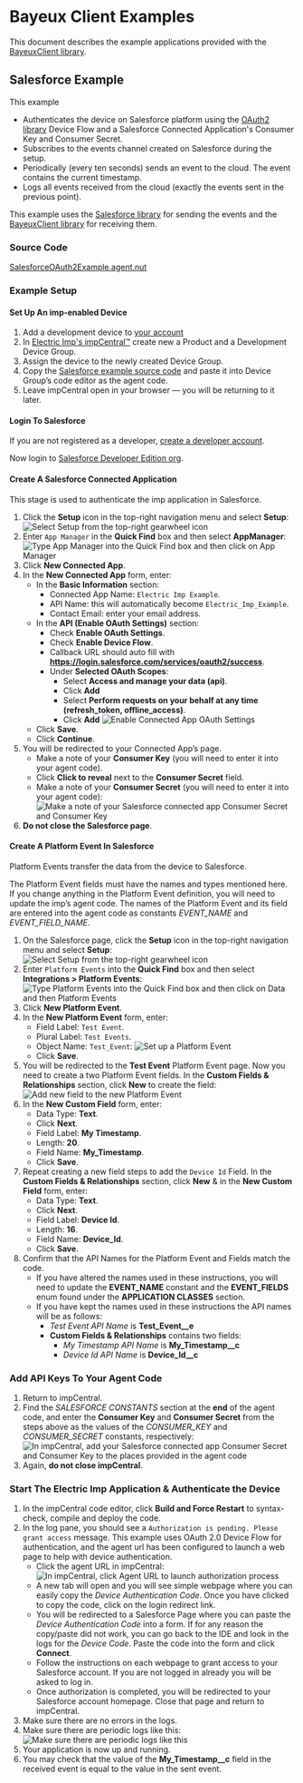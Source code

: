 # Bayeux Client Examples #

This document describes the example applications provided with the [BayeuxClient library](../README.md).

## Salesforce Example ##

This example

- Authenticates the device on Salesforce platform using the [OAuth2 library](https://github.com/electricimp/OAuth-2.0) Device Flow and a Salesforce Connected Application's Consumer Key and Consumer Secret.
- Subscribes to the events channel created on Salesforce during the setup.
- Periodically (every ten seconds) sends an event to the cloud. The event contains the current timestamp.
- Logs all events received from the cloud (exactly the events sent in the previous point).

This example uses the [Salesforce library](https://github.com/electricimp/Salesforce) for sending the events and the [BayeuxClient library](../README.md) for receiving them.

### Source Code ###

[SalesforceOAuth2Example.agent.nut](./SalesforceOAuth2Example.agent.nut)

### Example Setup ###

#### Set Up An imp-enabled Device ####

1. Add a development device to [your account](https://developer.electricimp.com/gettingstarted)
1. In [Electric Imp's impCentral™](https://impcentral.electricimp.com) create new a Product and a Development Device Group.
1. Assign the device to the newly created Device Group.
1. Copy the [Salesforce example source code](./SalesforceOAuth2Example.agent.nut) and paste it into Device Group’s code editor as the agent code.
1. Leave impCentral open in your browser &mdash; you will be returning to it later.

#### Login To Salesforce ####

If you are not registered as a developer, [create a developer account](https://developer.salesforce.com/signup).

Now login to [Salesforce Developer Edition org](https://login.salesforce.com/). 

#### Create A Salesforce Connected Application ####

This stage is used to authenticate the imp application in Salesforce.

1. Click the **Setup** icon in the top-right navigation menu and select **Setup**:
![Select Setup from the top-right gearwheel icon](images/Setup.png "Select Setup from the top-right gearwheel icon")
1. Enter `App Manager` in the **Quick Find** box and then select **AppManager**:
![Type App Manager into the Quick Find box and then click on App Manager](images/AppManager.png "Type App Manager into the Quick Find box and then click on App Manager")
1. Click **New Connected App**.
1. In the **New Connected App** form, enter:
    - In the **Basic Information** section:
        - Connected App Name: `Electric Imp Example`.
        - API Name: this will automatically become `Electric_Imp_Example`.
        - Contact Email: enter your email address.
    - In the **API (Enable OAuth Settings)** section:
        - Check **Enable OAuth Settings**.
        - Check **Enable Device Flow**.
        - Callback URL should auto fill with **https://login.salesforce.com/services/oauth2/success**.
        -  Under **Selected OAuth Scopes**:
            - Select **Access and manage your data (api)**.
            -  Click **Add**
            - Select **Perform requests on your behalf at any time (refresh_token, offline_access)**.
            -  Click **Add**
![Enable Connected App OAuth Settings](images/ConnectedAppAPIOAuthSettings.png "You need to enable OAuth for your agent URL in the App Manager")
    - Click **Save**.
    - Click **Continue**.
1. You will be redirected to your Connected App’s page.
    - Make a note of your **Consumer Key** (you will need to enter it into your agent code).
    - Click **Click to reveal** next to the **Consumer Secret** field.
    - Make a note of your **Consumer Secret** (you will need to enter it into your agent code):
![Make a note of your Salesforce connected app Consumer Secret and Consumer Key](images/Credentials.png "Make a note of your Salesforce connected app Consumer Secret and Consumer Key")
1. **Do not close the Salesforce page**.

#### Create A Platform Event In Salesforce ####

Platform Events transfer the data from the device to Salesforce.

The Platform Event fields must have the names and types mentioned here. If you change anything in the Platform Event definition, you will need to update the imp’s agent code. The names of the Platform Event and its field are entered into the agent code as constants *EVENT_NAME* and *EVENT_FIELD_NAME*.

1. On the Salesforce page, click the **Setup** icon in the top-right navigation menu and select **Setup**:
![Select Setup from the top-right gearwheel icon](images/Setup.png "Select Setup from the top-right gearwheel icon")
1. Enter `Platform Events` into the **Quick Find** box and then select **Integrations > Platform Events**:
![Type Platform Events into the Quick Find box and then click on Data and then Platform Events](images/PlatformEvents.png "Type Platform Events into the Quick Find box and then click on Data and then Platform Events")
1. Click **New Platform Event**.
1. In the **New Platform Event** form, enter:
    - Field Label: `Test Event`.
    - Plural Label: `Test Events`.
    - Object Name: `Test_Event`:
![Set up a Platform Event](images/PlatformEventSetUpNew.png "Set up a Platform Event")
    - Click **Save**.
1. You will be redirected to the **Test Event** Platform Event page. Now you need to create a two Platform Event fields. In the **Custom Fields & Relationships** section, click **New** to create the field:
![Add new field to the new Platform Event](images/AddField.png "Add new field to the new Platform Event")
1. In the **New Custom Field** form, enter:
    - Data Type: **Text**.
    - Click **Next**.
    - Field Label: **My Timestamp**.
    - Length: **20**.
    - Field Name: **My_Timestamp**.
    - Click **Save**.
1. Repeat creating a new field steps to add the `Device Id` Field. In the **Custom Fields & Relationships** section, click **New** & in the **New Custom Field** form, enter:
    - Data Type: **Text**.
    - Click **Next**.
    - Field Label: **Device Id**.
    - Length: **16**.
    - Field Name: **Device_Id**.
    - Click **Save**. 
1. Confirm that the API Names for the Platform Event and Fields match the code. 
    - If you have altered the names used in these instructions, you will need to update the **EVENT_NAME** constant and the **EVENT_FIELDS** enum found under the **APPLICATION CLASSES** section. 
    - If you have kept the names used in these instructions the API names will be as follows:  
        - *Test Event API Name* is **Test_Event__e** 
        - **Custom Fields & Relationships** contains two fields:
            - *My Timestamp API Name* is **My_Timestamp__c** 
            - *Device Id API Name* is **Device_Id__c**


### Add API Keys To Your Agent Code ###

1. Return to impCentral.
1. Find the *SALESFORCE CONSTANTS* section at the **end** of the agent code, and enter the **Consumer Key** and **Consumer Secret** from the steps above as the values of the *CONSUMER_KEY* and *CONSUMER_SECRET* constants, respectively:
![In impCentral, add your Salesforce connected app Consumer Secret and Consumer Key to the places provided in the agent code](images/SetConstantsNew.png "In impCentral, add your Salesforce connected app Consumer Secret and Consumer Key to the places provided in the agent code")
1. Again, **do not close impCentral**.

### Start The Electric Imp Application & Authenticate the Device ###

1. In the impCentral code editor, click **Build and Force Restart** to syntax-check, compile and deploy the code.
1. In the log pane, you should see a `Authorization is pending. Please grant access` message. This example uses OAuth 2.0 Device Flow for authentication, and the agent url has been configured to launch a web page to help with device authentication.
    - Click the agent URL in impCentral:
![In impCentral, click Agent URL to launch authorization process](images/AuthLogs.png "In impCentral, click Agent URL to launch authorization process")
    - A new tab will open and you will see simple webpage where you can easily copy the *Device Authentication Code*. Once you have clicked to copy the code, click on the login redirect link.
    - You will be redirected to a Salesforce Page where you can paste the *Device Authentication Code* into a form. If for any reason the copy/paste did not work, you can go back to the IDE and look in the logs for the *Device Code*. Paste the code into the form and click **Connect**.
    - Follow the instructions on each webpage to grant access to your Salesforce account. If you are not logged in already you will be asked to log in.
    - Once authorization is completed, you will be redirected to your Salesforce account homepage. Close that page and return to impCentral.
1. Make sure there are no errors in the logs.
1. Make sure there are periodic logs like this:
![Make sure there are periodic logs like this](images/AgentLogsNew.png "Make sure there are periodic logs like this")
1. Your application is now up and running.
1. You may check that the value of the **My_Timestamp__c** field in the received event is equal to the value in the sent event.
